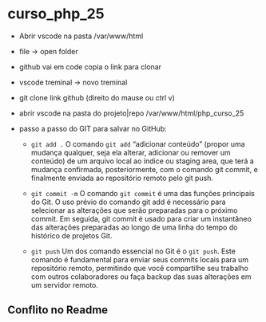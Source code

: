# curso_php_25
- Abrir vscode na pasta /var/www/html
 - file -> open folder
- github vai em code copia o link para clonar
- vscode treminal -> novo treminal
 - git clone link github (direito do mause ou ctrl v)
- abrir vscode na pasta do projeto|repo /var/www/html/php_curso_25
- passo a passo do GIT para salvar no GitHub:

  
  - `git add .` O comando `git add` “adicionar conteúdo” (propor uma mudança qualquer, seja ela alterar, adicionar ou remover um conteúdo) de um arquivo local ao índice ou staging area, que terá a mudança confirmada, posteriormente, com o comando git commit, e finalmente enviada ao repositório remoto pelo git push.
  
  - `git commit -m` O comando `git commit` é uma das funções principais do Git. O uso prévio do comando git add é necessário para selecionar as alterações que serão preparadas para o 
  próximo commit. Em seguida, git commit é usado para criar um instantâneo das alterações preparadas ao longo de uma linha do tempo do histórico de projetos Git.
  
  - `git push` Um dos comando essencial no Git é o `git push`. Este comando é fundamental para enviar seus commits locais para um repositório remoto, permitindo que você compartilhe seu trabalho com outros colaboradores ou faça backup das suas alterações em um servidor remoto. 
## Conflito no Readme